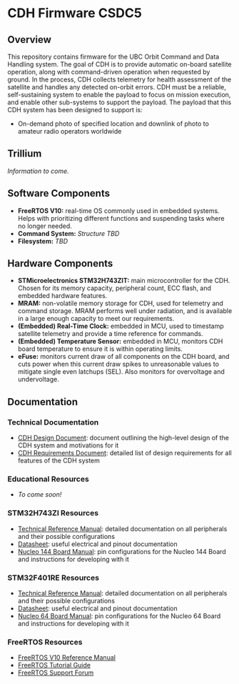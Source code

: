 # CDH Firmware CSDC5

## Overview
This repository contains firmware for the UBC Orbit Command and Data Handling system. The goal of CDH is to provide automatic on-board satellite operation, along with command-driven operation when requested by ground. In the process, CDH collects telemetry for health assessment of the satellite and handles any detected on-orbit errors. CDH must be a reliable, self-sustaining system to enable the payload to focus on mission execution, and enable other sub-systems to support the payload. The payload that this CDH system has been designed to support is:

* On-demand photo of specified location and downlink of photo to amateur radio operators worldwide

## Trillium
*Information to come.*

## Software Components
* **FreeRTOS V10:** real-time OS commonly used in embedded systems. Helps with prioritizing different functions and suspending tasks where no longer needed.
* **Command System:** *Structure TBD*
* **Filesystem:** *TBD*

## Hardware Components
* **STMicroelectronics STM32H743ZIT:** main microcontroller for the CDH. Chosen for its memory capacity, peripheral count, ECC flash, and embedded hardware features.
* **MRAM:** non-volatile memory storage for CDH, used for telemetry and command storage. MRAM performs well under radiation, and is available in a large enough capacity to meet our requirements.
* **(Embedded) Real-Time Clock:** embedded in MCU, used to timestamp satellite telemetry and provide a time reference for commands.
* **(Embedded) Temperature Sensor:** embedded in MCU, monitors CDH board temperature to ensure it is within operating limits.
* **eFuse:** monitors current draw of all components on the CDH board, and cuts power when this current draw spikes to unreasonable values to mitigate single even latchups (SEL). Also monitors for overvoltage and undervoltage.

## Documentation
### Technical Documentation
* [CDH Design Document](https://docs.google.com/document/d/1zeB4NwtlgtX1g_muLqJlgJFMrVG3V4IbW7q0S0x1hv8/edit): document outlining the high-level design of the CDH system and motivations for it
* [CDH Requirements Document](https://docs.google.com/document/d/1n8n077lcpQeHJViyi5_1BgQtS7tgomw-C6Bp_QjgJ1I/edit#): detailed list of design requirements for all features of the CDH system

### Educational Resources
* *To come soon!*

### STM32H743ZI Resources
* [Technical Reference Manual](https://www.st.com/content/ccc/resource/technical/document/reference_manual/group0/c9/a3/76/fa/55/46/45/fa/DM00314099/files/DM00314099.pdf/jcr:content/translations/en.DM00314099.pdf): detailed documentation on all peripherals and their possible configurations
* [Datasheet](https://www.st.com/resource/en/datasheet/stm32h743bi.pdf): useful electrical and pinout documentation
* [Nucleo 144 Board Manual](https://www.st.com/content/ccc/resource/technical/document/user_manual/group0/26/49/90/2e/33/0d/4a/da/DM00244518/files/DM00244518.pdf/jcr:content/translations/en.DM00244518.pdf): pin configurations for the Nucleo 144 Board and instructions for developing with it 

### STM32F401RE Resources
* [Technical Reference Manual](https://www.st.com/content/ccc/resource/technical/document/reference_manual/5d/b1/ef/b2/a1/66/40/80/DM00096844.pdf/files/DM00096844.pdf/jcr:content/translations/en.DM00096844.pdf): detailed documentation on all peripherals and their possible configurations
* [Datasheet](https://www.st.com/resource/en/datasheet/stm32f401re.pdf): useful electrical and pinout documentation
* [Nucleo 64 Board Manual](https://www.st.com/content/ccc/resource/technical/document/user_manual/98/2e/fa/4b/e0/82/43/b7/DM00105823.pdf/files/DM00105823.pdf/jcr:content/translations/en.DM00105823.pdf): pin configurations for the Nucleo 64 Board and instructions for developing with it 

### FreeRTOS Resources
* [FreeRTOS V10 Reference Manual](http://www.freertos.org/Documentation/FreeRTOS_Reference_Manual_V10.0.0.pdf)
* [FreeRTOS Tutorial Guide](https://www.freertos.org/Documentation/161204_Mastering_the_FreeRTOS_Real_Time_Kernel-A_Hands-On_Tutorial_Guide.pdf)
* [FreeRTOS Support Forum](http://www.freertos.org/FreeRTOS_Support_Forum_Archive/freertos_support_forum_archive_index.html)

